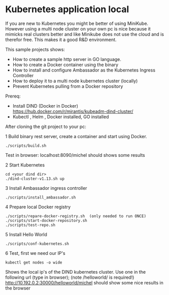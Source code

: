 # Kubernetes application local

If you are new to Kubernetes you might be better of using MiniKube. However using a multi node cluster on your own pc is nice because it mimicks real clusters better and like Minikube does not use the cloud and is therefor free. This makes it a good R&D environment.

This sample projects shows:
- How to create a sample http server in GO language.
- How to create a Docker container using the binary
- How to install and configure Ambassador as the Kubernetes Ingress Controller
- How to deploy it to a multi node kubernetes cluster (locally)
- Prevent Kubernetes pulling from a Docker repository

Prereq:
- Install DIND (Docker in Docker) https://hub.docker.com/r/mirantis/kubeadm-dind-cluster/
- Kubectl , Helm , Docker installed, GO installed

After cloning the git project to your pc:

1 Build binary rest server, create a container and start using Docker.
```
./scripts/build.sh
```

Test in browser: localhost:8090/michel should shows some results

2 Start Kubernetes
```
cd <your dind dir>
./dind-cluster-v1.13.sh up
```

3 Install Ambassador ingress controller
```
./scripts/install_ambassador.sh
```

4 Prepare local Docker registry
```
./scripts/repare-docker-registry.sh  (only needed to run ONCE)
./scripts/start-docker-repository.sh
./scripts/test-repo.sh
```

5 Install Hello World
```
./scripts/conf-kubernetes.sh
```

6 Test, first we need our IP's 
```
kubectl get nodes -o wide
```

Shows the local ip's of the DIND kubernetes cluster. Use one in the following url (type in browser); (note /helloworld/<some text> is required!)
http://10.192.0.2:30000/helloworld/michel should show some nice results in the browser
